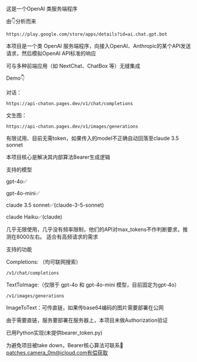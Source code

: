 这是一个OpenAI 类服务端程序

由👇分析而来

	https://play.google.com/store/apps/details?id=ai.chat.gpt.bot


本项目是一个类 OpenAI 服务端程序，向接入OpenAI、Anthropic的某个API发送请求，然后模拟OpenAI API标准的响应

可与多种前端应用（如 NextChat、ChatBox 等）无缝集成

Demo👇 

对话：

	https://api-chaton.pages.dev/v1/chat/completions
 
文生图：

 	https://api-chaton.pages.dev/v1/images/generations

  有限试用、目前无需token，如果传入的model不正确自动回落至claude 3.5 sonnet
  
本项目核心是解决其内部算法Bearer生成逻辑

支持的模型

gpt-4o✅

gpt-4o-mini✅

claude 3.5 sonnet✅(claude-3-5-sonnet)

claude Haiku✅(claude)

几乎无限使用，几乎没有频率限制，他们的API对max_tokens不作判断要求，推测在8000左右。 适合有高频请求的需求

支持的功能

Completions: （均可联网搜索）

	/v1/chat/completions


TextToImage:（仅限于 gpt-4o 和 gpt-4o-mini 模型，目前固定为gpt-4o）

	/v1/images/generations

ImageToText：可传直链，如果传base64编码的图片需要部署在公网

由于需要直链，服务要部署在服务器上，本项目未做Authorization验证

已用Python实现(未提供bearer_token.py)


为避免项目被take down，Bearer核心算法可联系📧patches.camera_0m@icloud.com有偿获取


